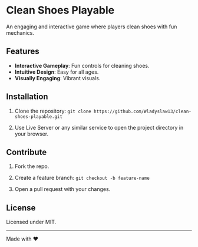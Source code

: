 # Clean Shoes Playable

An engaging and interactive game where players clean shoes with fun mechanics.

## Features

- **Interactive Gameplay**: Fun controls for cleaning shoes.
- **Intuitive Design**: Easy for all ages.
- **Visually Engaging**: Vibrant visuals.

## Installation

1. Clone the repository:
`git clone https://github.com/Wladyslaw13/clean-shoes-playable.git`

2. Use Live Server or any similar service to open the project directory in your browser.

## Contribute

1. Fork the repo.
2. Create a feature branch:
`git checkout -b feature-name`

3. Open a pull request with your changes.

## License

Licensed under MIT.

---

Made with ❤️
